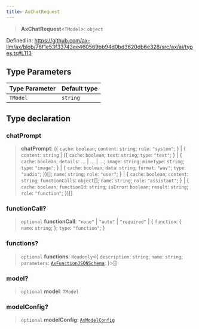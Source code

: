 ```yaml
---
title: AxChatRequest
---
```


> **AxChatRequest**\<`TModel`\>: `object`

Defined in: https://github.com/ax-llm/ax/blob/76f1e53f33743ee460569bb94d0bd3620db6e328/src/ax/ai/types.ts#L113

## Type Parameters

| Type Parameter | Default type |
| ------ | ------ |
| `TModel` | `string` |

## Type declaration

<a id="chatPrompt"></a>

### chatPrompt

> **chatPrompt**: (\{ `cache`: `boolean`; `content`: `string`; `role`: `"system"`; \} \| \{ `content`: `string` \| (\{ `cache`: `boolean`; `text`: `string`; `type`: `"text"`; \} \| \{ `cache`: `boolean`; `details`: ... \| ... \| ...; `image`: `string`; `mimeType`: `string`; `type`: `"image"`; \} \| \{ `cache`: `boolean`; `data`: `string`; `format`: `"wav"`; `type`: `"audio"`; \})[]; `name`: `string`; `role`: `"user"`; \} \| \{ `cache`: `boolean`; `content`: `string`; `functionCalls`: `object`[]; `name`: `string`; `role`: `"assistant"`; \} \| \{ `cache`: `boolean`; `functionId`: `string`; `isError`: `boolean`; `result`: `string`; `role`: `"function"`; \})[]

<a id="functionCall"></a>

### functionCall?

> `optional` **functionCall**: `"none"` \| `"auto"` \| `"required"` \| \{ `function`: \{ `name`: `string`; \}; `type`: `"function"`; \}

<a id="functions"></a>

### functions?

> `optional` **functions**: `Readonly`\<\{ `description`: `string`; `name`: `string`; `parameters`: [`AxFunctionJSONSchema`](/api/#03-apidocs/typealiasaxfunctionjsonschema); \}\>[]

<a id="model"></a>

### model?

> `optional` **model**: `TModel`

<a id="modelConfig"></a>

### modelConfig?

> `optional` **modelConfig**: [`AxModelConfig`](/api/#03-apidocs/typealiasaxmodelconfig)
